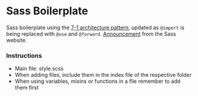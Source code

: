 # Sass Boilerplate

Sass boilerplate using the [7-1 architecture pattern](https://sass-guidelin.es/#architecture), updated as `@import` is being replaced with `@use` and `@forward`.
[Announcement](https://sass-lang.com/documentation/at-rules/import) from the Sass website.

### Instructions

- Main file: style.scss
- When adding files, include them in the index file of the respective folder
- When using variables, mixins or functions in a file remember to add them first
